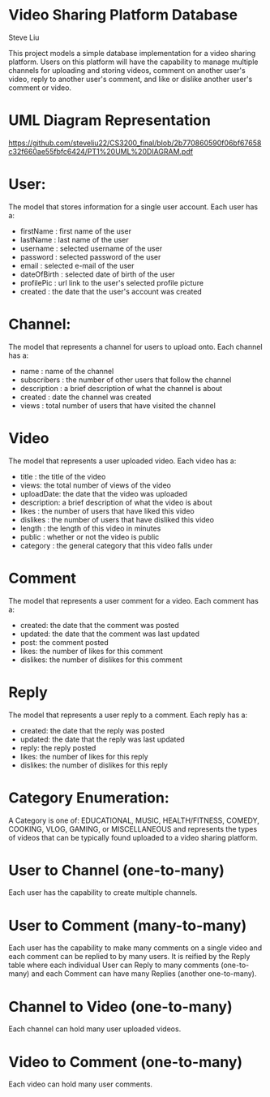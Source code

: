# Video Sharing Platform Database
Steve Liu

This project models a simple database implementation for a video sharing platform. Users on this platform will have the capability to manage multiple channels for
uploading and storing videos, comment on another user's video, reply to another user's comment, and like or dislike another user's comment or video.

# UML Diagram Representation
https://github.com/steveliu22/CS3200_final/blob/2b770860590f06bf67658c32f660ae55fbfc6424/PT1%20UML%20DIAGRAM.pdf

# User:
The model that stores information for a single user account. Each user has a: 

- firstName : first name of the user  
- lastName : last name of the user 
- username : selected username of the user 
- password : selected password of the user
- email : selected e-mail of the user
- dateOfBirth : selected date of birth of the user
- profilePic : url link to the user's selected profile picture
- created : the date that the user's account was created

# Channel:
The model that represents a channel for users to upload onto. Each channel has a:

- name : name of the channel 
- subscribers : the number of other users that follow the channel
- description : a brief description of what the channel is about
- created : date the channel was created
- views : total number of users that have visited the channel

# Video
The model that represents a user uploaded video. Each video has a:

- title : the title of the video
- views: the total number of views of the video
- uploadDate: the date that the video was uploaded
- description: a brief description of what the video is about
- likes : the number of users that have liked this video
- dislikes : the number of users that have disliked this video
- length : the length of this video in minutes
- public : whether or not the video is public
- category : the general category that this video falls under 

# Comment 
The model that represents a user comment for a video. Each comment has a:

- created: the date that the comment was posted
- updated: the date that the comment was last updated
- post: the comment posted
- likes: the number of likes for this comment
- dislikes: the number of dislikes for this comment

# Reply
The model that represents a user reply to a comment. Each reply has a:

- created: the date that the reply was posted
- updated: the date that the reply was last updated
- reply: the reply posted
- likes: the number of likes for this reply
- dislikes: the number of dislikes for this reply

# Category Enumeration:
A Category is one of: 
EDUCATIONAL, MUSIC, HEALTH/FITNESS, COMEDY, COOKING, VLOG, GAMING, or MISCELLANEOUS and represents the types of videos that can be typically found uploaded to a video sharing platform. 


# User to Channel (one-to-many)
Each user has the capability to create multiple channels.

# User to Comment (many-to-many)
Each user has the capability to make many comments on a single video and each comment can be replied to by many users.
It is reified by the Reply table where each individual User can Reply to many comments (one-to-many) and each Comment can have many Replies (another one-to-many).

# Channel to Video (one-to-many)
Each channel can hold many user uploaded videos.

# Video to Comment (one-to-many)
Each video can hold many user comments.


